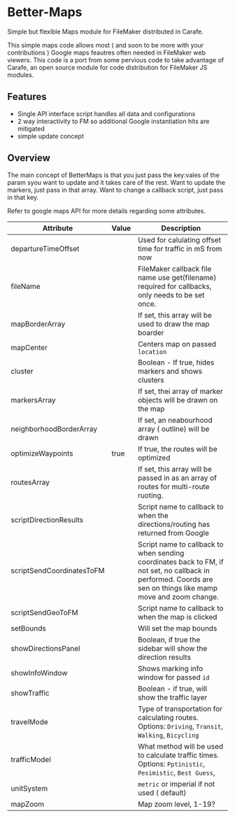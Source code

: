 # Better-Maps
Simple but flexible Maps module for FileMaker distributed in Carafe. 

This simple maps code allows most ( and soon to be more with your contributions ) Google maps feautres often needed in FileMaker web viewers. This code is a port from some pervious code to take advantage of Carafe, an open source module for code distribution for FileMaker JS modules.

## Features
- Single API interface script handles all data and configurations
- 2 way interactivity to FM so additional Google instantiation hits are mitigated
- simple update concept

## Overview
The main concept of BetterMaps is that you just pass the key:vales of the param syou want to update and it takes care of the rest. Want to update the markers, just pass in that array. Want to change a callback script, just pass in that key.

Refer to google maps API for more details regarding some attributes.

 Attribute  | Value | Description |
| ------------- |------------- | ------------- |
| departureTimeOffset  | |  Used for calulating offset time for traffic in mS from now |
| fileName  |  |FileMaker callback file name use get(filename) required for callbacks, only needs to be set once.  |
| mapBorderArray |  |If set, this array will be used to draw the map boarder |
| mapCenter |  |Centers map on passed `location` |
| cluster |  | Boolean - If true, hides markers and shows clusters |
| markersArray |  |If set, thei array of marker objects will be drawn on the map |
| neighborhoodBorderArray |  |If set, an neabourhood array ( outline) will be drawn |
| optimizeWaypoints | true | If true, the routes will be optimized |
| routesArray |  |If set, this array will be passed in as an array of routes for multi-route ruoting.|
| scriptDirectionResults |  |Script name to callback to when the directions/routing has returned from Google |
| scriptSendCoordinatesToFM | | Script name to callback to when sending coordinates back to FM, if not set, no callback in performed. Coords are sen on things like mamp move and zoom change.|
| scriptSendGeoToFM |  | Script name to callback to when the map is clicked |
| setBounds  |  | Will set the map bounds   |\
| showDirectionsPanel |  | Boolean, if true the sidebar will show the direction results |
| showInfoWindow |  | Shows marking info window for passed `id` |
| showTraffic  |  | Boolean - if true, will show the traffic layer  |
| travelMode  |  | Type of transportation for calculating routes. Options: `Driving`, `Transit`, `Walking`, `Bicycling`  |
| trafficModel |  | What method will be used to calculate traffic times. Options:  `Pptinistic`, `Pesimistic`, `Best Guess`,  |
| unitSystem  | | `metric` or imperial if not used ( default)|
| mapZoom |  | Map zoom level, 1-19? |
